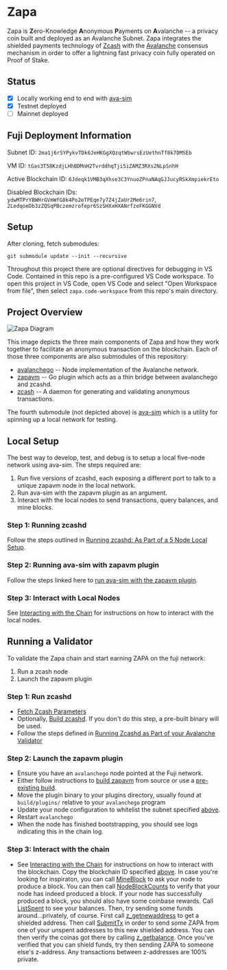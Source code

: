 # Zapa

Zapa is **Z**ero-Knowledge **A**nonymous **P**ayments on **A**valanche -- a privacy coin built and deployed as an Avalanche Subnet. Zapa integrates the shielded payments technology of [Zcash](https://z.cash/) with the [Avalanche](https://docs.avax.network/) consensus mechanism in order to offer a lightning fast privacy coin fully operated on Proof of Stake.

## Status

- [x] Locally working end to end with [ava-sim](https://github.com/rkass/ava-sim/tree/master)
- [x] Testnet deployed
- [ ] Mainnet deployed 

## Fuji Deployment Information

Subnet ID: `2ma1j6rSYPykvTDk6JeHKGgXQzqtWbwrsEzUethnTf8k7DMSEb`

VM ID: `tGas3T58KzdjLHhBDMnH2TvrddhqTji5iZAMZ3RXs2NLpSnhH`

Active Blockchain ID: `6Jdeqk1VMB3qXhse3C3YnuoZPnaNAqGJJucyRSkXmpiekrEto`

Disabled Blockchain IDs: `ydwMTPrYBWHrGVmWfG8k4Po2eTPEqe7y7Z4jZaUr2Me6rin7`, `2LedqoeDb3zZQSqPBczemzrofepr6SzSHXxHXANrfzeFKGGNVd`

## Setup

After cloning, fetch submodules:

`git submodule update --init --recursive`

Throughout this project there are optional directives for debugging in VS Code. Contained in this repo is a pre-configured VS Code workspace. To open this project in VS Code, open VS Code and select "Open Workspace from file", then select `zapa.code-workspace` from this repo's main directory.

## Project Overview

![Zapa Diagram](https://github.com/rkass/zapa/blob/master/ZapaDiagram.png)

This image depicts the three main components of Zapa and how they work together to facilitate an anonymous transaction on the blockchain. Each of those three components are also submodules of this repository:

- [avalanchego](https://github.com/ava-labs/avalanchego) -- Node implementation of the Avalanche network.
- [zapavm](https://github.com/zapalabs/zapavm) -- Go plugin which acts as a thin bridge between avalanchego and zcashd.
- [zcash](https://github.com/zapalabs/zcash) -- A daemon for generating and validating anonymous transactions.

The fourth submodule (not depicted above) is [ava-sim](https://github.com/zapalabs/ava-sim) which is a utility for spinning up a local network for testing.

## Local Setup

The best way to develop, test, and debug is to setup a local five-node network using ava-sim. The steps required are:

1. Run five versions of zcashd, each exposing a different port to talk to a unique zapavm node in the local network.
2. Run ava-sim with the zapavm plugin as an argument.
3. Interact with the local nodes to send transactions, query balances, and mine blocks.

### Step 1: Running zcashd

Follow the steps outlined in [Running zcashd: As Part of a 5 Node Local Setup](https://github.com/zapalabs/zcash/blob/master/doc/running.md#running-zcashd-as-part-of-a-5-node-local-setup).

### Step 2: Running ava-sim with zapavm plugin

Follow the steps linked here to [run ava-sim with the zapavm plugin](https://github.com/zapalabs/ava-sim/blob/master/README.md#running).

### Step 3: Interact with Local Nodes

See [Interacting with the Chain](https://github.com/zapalabs/ava-sim/blob/master/README.md#interacting-with-the-chain) for instructions on how to interact with the local nodes.

## Running a Validator

To validate the Zapa chain and start earning ZAPA on the fuji network:

1. Run a zcash node
2. Launch the zapavm plugin

### Step 1: Run zcashd

- [Fetch Zcash Parameters](https://github.com/zapalabs/zcash/blob/master/doc/running.md#1-fetch-params)
- Optionally, [Build zcashd](https://github.com/zapalabs/zcash/blob/master/doc/running.md#1-build-zcashd-optional). If you don't do this step, a pre-built binary will be used.
- Follow the steps defined in [Running Zcashd as Part of your Avalanche Validator](https://github.com/zapalabs/zcash/blob/master/doc/running.md#running-zcashd-as-part-of-your-avalanche-validator)

### Step 2: Launch the zapavm plugin

- Ensure you have an `avalanchego` node pointed at the Fuji network.
- Either follow instructions to [build zapavm](https://github.com/zapalabs/zapavm#building) from source or use a [pre-existing build](https://github.com/zapalabs/zapavm#builds). 
- Move the plugin binary to your plugins directory, usually found at `build/plugins/` relative to your `avalanchego` program
- Update your node configuration to whitelist the subnet specified [above](#fuji-deployment-information).
- Restart `avalanchego`
- When the node has finished bootstrapping, you should see logs indicating this in the chain log. 

### Step 3: Interact with the chain

- See [Interacting with the Chain](https://github.com/zapalabs/ava-sim/blob/master/README.md#interacting-with-the-chain) for instructions on how to interact with the blockchain. Copy the blockchain ID specified [above](#fuji-deployment-information). In case you're looking for inspiraton, you can call [MineBlock](https://github.com/zapalabs/zapavm#zapavmmineblock) to ask your node to produce a block. You can then call [NodeBlockCounts](https://github.com/zapalabs/zapavm/blob/main/README.md#zapavmnodeblockcounts) to verify that your node has indeed produced a block. If your node has successfully produced a block, you should also have some coinbase rewards. Call [ListSpent](https://github.com/zapalabs/zapavm#example-list-unspent) to see your balances. Then, try sending some funds around...privately, of course. First call [z_getnewaddress](https://github.com/zapalabs/zapavm/blob/main/README.md#example-z_getnewaddress) to get a shielded address. Then call [SubmitTx](https://github.com/zapalabs/zapavm/blob/main/README.md#zapavmsubmittx) in order to send some ZAPA from one of your unspent addresses to this new shielded address. You can then verify the coinas got there by calling [z_getbalance](https://github.com/zapalabs/zapavm/blob/main/README.md#example-z_getbalance). Once you've verified that you can shield funds, try then sending ZAPA to someone else's z-address. Any transactions between z-addresses are 100% private.
